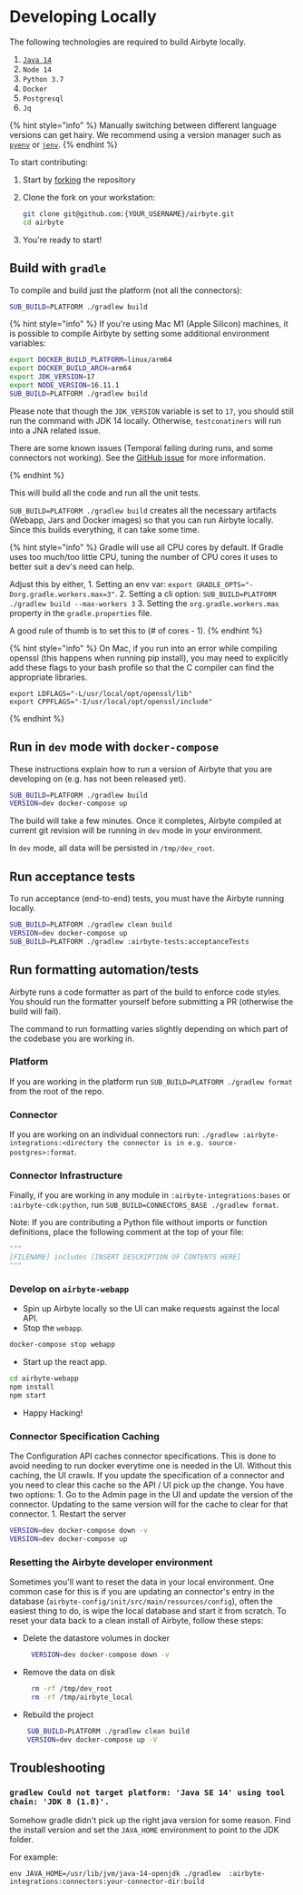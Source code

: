 # Developing Locally

The following technologies are required to build Airbyte locally.

1. [`Java 14`](https://jdk.java.net/archive/)
2. `Node 14`
3. `Python 3.7`
4. `Docker`
5. `Postgresql`
6. `Jq`

{% hint style="info" %}
Manually switching between different language versions can get hairy. We recommend using a version manager such as [`pyenv`](https://github.com/pyenv/pyenv) or [`jenv`](https://github.com/jenv/jenv).
{% endhint %}

To start contributing:

1. Start by [forking](https://docs.github.com/en/github/getting-started-with-github/fork-a-repo) the repository
2. Clone the fork on your workstation:

   ```bash
   git clone git@github.com:{YOUR_USERNAME}/airbyte.git
   cd airbyte
   ```

3. You're ready to start!

## Build with `gradle`

To compile and build just the platform \(not all the connectors\):

```bash
SUB_BUILD=PLATFORM ./gradlew build
```

{% hint style="info" %}
If you're using Mac M1 \(Apple Silicon\) machines, it is possible to compile Airbyte by setting
some additional environment variables:

```bash
export DOCKER_BUILD_PLATFORM=linux/arm64
export DOCKER_BUILD_ARCH=arm64
export JDK_VERSION=17
export NODE_VERSION=16.11.1
SUB_BUILD=PLATFORM ./gradlew build
```

Please note that though the `JDK_VERSION` variable is set to `17`, you should still run the command with JDK 14 locally. Otherwise, `testconatiners` will run into a JNA related issue.

There are some known issues (Temporal failing during runs, and some connectors not working). See the [GitHub issue](https://github.com/airbytehq/airbyte/issues/2017) for more information.

{% endhint %}

This will build all the code and run all the unit tests.

`SUB_BUILD=PLATFORM ./gradlew build` creates all the necessary artifacts \(Webapp, Jars and Docker images\) so that you can run Airbyte locally. Since this builds everything, it can take some time.

{% hint style="info" %}
Gradle will use all CPU cores by default. If Gradle uses too much/too little CPU, tuning the number of CPU cores it uses to better suit a dev's need can help.

Adjust this by either, 1. Setting an env var: `export GRADLE_OPTS="-Dorg.gradle.workers.max=3"`. 2. Setting a cli option: `SUB_BUILD=PLATFORM ./gradlew build --max-workers 3` 3. Setting the `org.gradle.workers.max` property in the `gradle.properties` file.

A good rule of thumb is to set this to \(\# of cores - 1\).
{% endhint %}

{% hint style="info" %}
On Mac, if you run into an error while compiling openssl \(this happens when running pip install\), you may need to explicitly add these flags to your bash profile so that the C compiler can find the appropriate libraries.

```text
export LDFLAGS="-L/usr/local/opt/openssl/lib"
export CPPFLAGS="-I/usr/local/opt/openssl/include"
```
{% endhint %}

## Run in `dev` mode with `docker-compose`

These instructions explain how to run a version of Airbyte that you are developing on (e.g. has not been released yet).
```bash
SUB_BUILD=PLATFORM ./gradlew build
VERSION=dev docker-compose up
```

The build will take a few minutes. Once it completes, Airbyte compiled at current git revision will be running in `dev` mode in your environment.

In `dev` mode, all data will be persisted in `/tmp/dev_root`.

## Run acceptance tests

To run acceptance \(end-to-end\) tests, you must have the Airbyte running locally.

```bash
SUB_BUILD=PLATFORM ./gradlew clean build
VERSION=dev docker-compose up
SUB_BUILD=PLATFORM ./gradlew :airbyte-tests:acceptanceTests
```

## Run formatting automation/tests

Airbyte runs a code formatter as part of the build to enforce code styles. You should run the formatter yourself before submitting a PR (otherwise the build will fail).

The command to run formatting varies slightly depending on which part of the codebase you are working in.
### Platform
If you are working in the platform run `SUB_BUILD=PLATFORM ./gradlew format` from the root of the repo.

### Connector
If you are working on an individual connectors run: `./gradlew :airbyte-integrations:<directory the connector is in e.g. source-postgres>:format`.

### Connector Infrastructure
Finally, if you are working in any module in `:airbyte-integrations:bases` or `:airbyte-cdk:python`, run `SUB_BUILD=CONNECTORS_BASE ./gradlew format`.

Note: If you are contributing a Python file without imports or function definitions, place the following comment at the top of your file:

```python
"""
[FILENAME] includes [INSERT DESCRIPTION OF CONTENTS HERE]
"""
```

### Develop on `airbyte-webapp`

* Spin up Airbyte locally so the UI can make requests against the local API.
* Stop the `webapp`.

```bash
docker-compose stop webapp
```

* Start up the react app.

```bash
cd airbyte-webapp
npm install
npm start
```

* Happy Hacking!

### Connector Specification Caching

The Configuration API caches connector specifications. This is done to avoid needing to run docker everytime one is needed in the UI. Without this caching, the UI crawls. If you update the specification of a connector and you need to clear this cache so the API / UI pick up the change. You have two options: 1. Go to the Admin page in the UI and update the version of the connector. Updating to the same version will for the cache to clear for that connector. 1. Restart the server

```bash
VERSION=dev docker-compose down -v
VERSION=dev docker-compose up
```

### Resetting the Airbyte developer environment

Sometimes you'll want to reset the data in your local environment. One common case for this is if you are updating an connector's entry in the database \(`airbyte-config/init/src/main/resources/config`\), often the easiest thing to do, is wipe the local database and start it from scratch. To reset your data back to a clean install of Airbyte, follow these steps:

* Delete the datastore volumes in docker

  ```bash
    VERSION=dev docker-compose down -v
  ```

* Remove the data on disk

  ```bash
    rm -rf /tmp/dev_root
    rm -rf /tmp/airbyte_local
  ```

* Rebuild the project

  ```bash
   SUB_BUILD=PLATFORM ./gradlew clean build
   VERSION=dev docker-compose up -V
  ```

## Troubleshooting

### `gradlew Could not target platform: 'Java SE 14' using tool chain: 'JDK 8 (1.8)'.`

Somehow gradle didn't pick up the right java version for some reason. Find the install version and set the `JAVA_HOME` environment to point to the JDK folder.

For example:

```text
env JAVA_HOME=/usr/lib/jvm/java-14-openjdk ./gradlew  :airbyte-integrations:connectors:your-connector-dir:build
```

